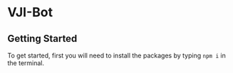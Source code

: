 # VJI-Bot

## Getting Started
To get started, first you will need to install the packages by typing `npm i` in the terminal.

